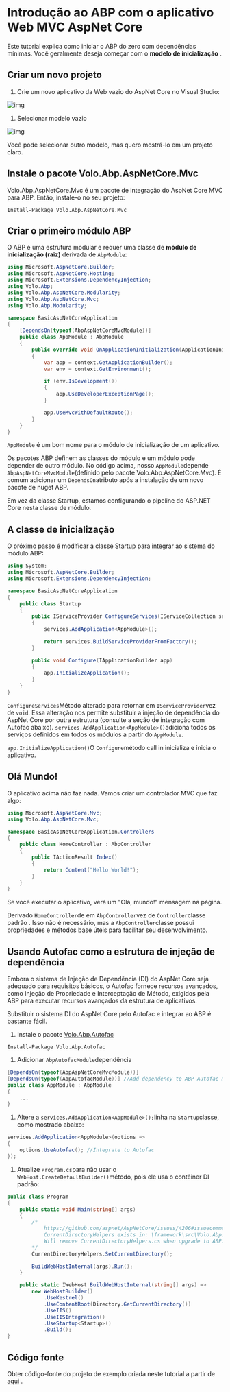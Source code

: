 # Introdução ao ABP com o aplicativo Web MVC AspNet Core

Este tutorial explica como iniciar o ABP do zero com dependências mínimas. Você geralmente deseja começar com o **modelo de inicialização** .

## Criar um novo projeto

1. Crie um novo aplicativo da Web vazio do AspNet Core no Visual Studio:

![img](images/create-new-aspnet-core-application.png)

1. Selecionar modelo vazio

![img](images/select-empty-web-application.png)

Você pode selecionar outro modelo, mas quero mostrá-lo em um projeto claro.

## Instale o pacote Volo.Abp.AspNetCore.Mvc

Volo.Abp.AspNetCore.Mvc é um pacote de integração do AspNet Core MVC para ABP. Então, instale-o no seu projeto:

```
Install-Package Volo.Abp.AspNetCore.Mvc
```

## Criar o primeiro módulo ABP

O ABP é uma estrutura modular e requer uma classe de **módulo de inicialização (raiz)** derivada de `AbpModule`:

```csharp
using Microsoft.AspNetCore.Builder;
using Microsoft.AspNetCore.Hosting;
using Microsoft.Extensions.DependencyInjection;
using Volo.Abp;
using Volo.Abp.AspNetCore.Modularity;
using Volo.Abp.AspNetCore.Mvc;
using Volo.Abp.Modularity;

namespace BasicAspNetCoreApplication
{
    [DependsOn(typeof(AbpAspNetCoreMvcModule))]
    public class AppModule : AbpModule
    {
        public override void OnApplicationInitialization(ApplicationInitializationContext context)
        {
            var app = context.GetApplicationBuilder();
            var env = context.GetEnvironment();

            if (env.IsDevelopment())
            {
                app.UseDeveloperExceptionPage();
            }

            app.UseMvcWithDefaultRoute();
        }
    }
}
```

`AppModule` é um bom nome para o módulo de inicialização de um aplicativo.

Os pacotes ABP definem as classes do módulo e um módulo pode depender de outro módulo. No código acima, nosso `AppModule`depende `AbpAspNetCoreMvcModule`(definido pelo pacote Volo.Abp.AspNetCore.Mvc). É comum adicionar um `DependsOn`atributo após a instalação de um novo pacote de nuget ABP.

Em vez da classe Startup, estamos configurando o pipeline do ASP.NET Core nesta classe de módulo.

## A classe de inicialização

O próximo passo é modificar a classe Startup para integrar ao sistema do módulo ABP:

```csharp
using System;
using Microsoft.AspNetCore.Builder;
using Microsoft.Extensions.DependencyInjection;

namespace BasicAspNetCoreApplication
{
    public class Startup
    {
        public IServiceProvider ConfigureServices(IServiceCollection services)
        {
            services.AddApplication<AppModule>();

            return services.BuildServiceProviderFromFactory();
        }

        public void Configure(IApplicationBuilder app)
        {
            app.InitializeApplication();
        }
    }
}
```

`ConfigureServices`Método alterado para retornar em `IServiceProvider`vez de `void`. Essa alteração nos permite substituir a injeção de dependência do AspNet Core por outra estrutura (consulte a seção de integração com Autofac abaixo). `services.AddApplication<AppModule>()`adiciona todos os serviços definidos em todos os módulos a partir do `AppModule`.

`app.InitializeApplication()`O `Configure`método call in inicializa e inicia o aplicativo.

## Olá Mundo!

O aplicativo acima não faz nada. Vamos criar um controlador MVC que faz algo:

```csharp
using Microsoft.AspNetCore.Mvc;
using Volo.Abp.AspNetCore.Mvc;

namespace BasicAspNetCoreApplication.Controllers
{
    public class HomeController : AbpController
    {
        public IActionResult Index()
        {
            return Content("Hello World!");
        }
    }
}
```

Se você executar o aplicativo, verá um "Olá, mundo!" mensagem na página.

Derivado `HomeController`de em `AbpController`vez de `Controller`classe padrão . Isso não é necessário, mas a `AbpController`classe possui propriedades e métodos base úteis para facilitar seu desenvolvimento.

## Usando Autofac como a estrutura de injeção de dependência

Embora o sistema de Injeção de Dependência (DI) do AspNet Core seja adequado para requisitos básicos, o Autofac fornece recursos avançados, como Injeção de Propriedade e Interceptação de Método, exigidos pela ABP para executar recursos avançados da estrutura de aplicativos.

Substituir o sistema DI do AspNet Core pelo Autofac e integrar ao ABP é bastante fácil.

1. Instale o pacote [Volo.Abp.Autofac](https://www.nuget.org/packages/Volo.Abp.Autofac)

```
Install-Package Volo.Abp.Autofac
```

1. Adicionar `AbpAutofacModule`dependência

```csharp
[DependsOn(typeof(AbpAspNetCoreMvcModule))]
[DependsOn(typeof(AbpAutofacModule))] //Add dependency to ABP Autofac module
public class AppModule : AbpModule
{
    ...
}
```

1. Altere a `services.AddApplication<AppModule>();`linha na `Startup`classe, como mostrado abaixo:

```csharp
services.AddApplication<AppModule>(options =>
{
    options.UseAutofac(); //Integrate to Autofac
});
```

1. Atualize `Program.cs`para não usar o `WebHost.CreateDefaultBuilder()`método, pois ele usa o contêiner DI padrão:

```csharp
public class Program
{
    public static void Main(string[] args)
    {
        /*
            https://github.com/aspnet/AspNetCore/issues/4206#issuecomment-445612167
            CurrentDirectoryHelpers exists in: \framework\src\Volo.Abp.AspNetCore.Mvc\Microsoft\AspNetCore\InProcess\CurrentDirectoryHelpers.cs
            Will remove CurrentDirectoryHelpers.cs when upgrade to ASP.NET Core 3.0.
        */
        CurrentDirectoryHelpers.SetCurrentDirectory();

        BuildWebHostInternal(args).Run();
    }

    public static IWebHost BuildWebHostInternal(string[] args) =>
        new WebHostBuilder()
            .UseKestrel()
            .UseContentRoot(Directory.GetCurrentDirectory())
            .UseIIS()
            .UseIISIntegration()
            .UseStartup<Startup>()
            .Build();
}
```

## Código fonte

Obter código-fonte do projeto de exemplo criada neste tutorial a partir de [aqui](https://github.com/abpframework/abp/tree/master/samples/BasicAspNetCoreApplication) .
